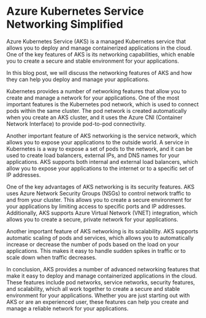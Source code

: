 # Azure Kubernetes Service Networking Simplified

Azure Kubernetes Service (AKS) is a managed Kubernetes service that allows you to deploy and manage containerized applications in the cloud. One of the key features of AKS is its networking capabilities, which enable you to create a secure and stable environment for your applications.

In this blog post, we will discuss the networking features of AKS and how they can help you deploy and manage your applications.

Kubernetes provides a number of networking features that allow you to create and manage a network for your applications. One of the most important features is the Kubernetes pod network, which is used to connect pods within the same cluster. The pod network is created automatically when you create an AKS cluster, and it uses the Azure CNI (Container Network Interface) to provide pod-to-pod connectivity.

Another important feature of AKS networking is the service network, which allows you to expose your applications to the outside world. A service in Kubernetes is a way to expose a set of pods to the network, and it can be used to create load balancers, external IPs, and DNS names for your applications. AKS supports both internal and external load balancers, which allow you to expose your applications to the internet or to a specific set of IP addresses.

One of the key advantages of AKS networking is its security features. AKS uses Azure Network Security Groups (NSGs) to control network traffic to and from your cluster. This allows you to create a secure environment for your applications by limiting access to specific ports and IP addresses. Additionally, AKS supports Azure Virtual Network (VNET) integration, which allows you to create a secure, private network for your applications.

Another important feature of AKS networking is its scalability. AKS supports automatic scaling of pods and services, which allows you to automatically increase or decrease the number of pods based on the load on your applications. This makes it easy to handle sudden spikes in traffic or to scale down when traffic decreases.

In conclusion, AKS provides a number of advanced networking features that make it easy to deploy and manage containerized applications in the cloud. These features include pod networks, service networks, security features, and scalability, which all work together to create a secure and stable environment for your applications. Whether you are just starting out with AKS or are an experienced user, these features can help you create and manage a reliable network for your applications.